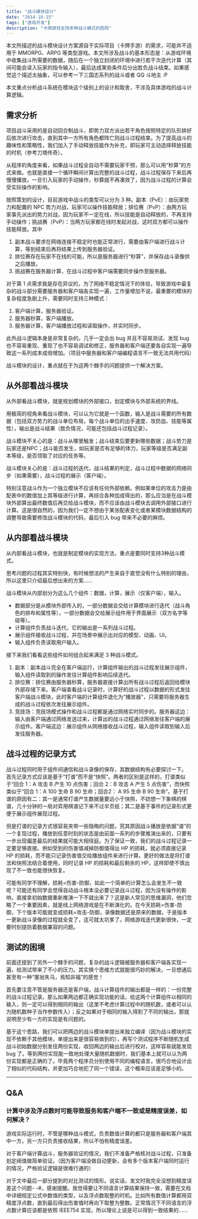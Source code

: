```yaml
---
title: "战斗模块设计"
date: "2014-10-15"
tags: ["游戏开发"]
description: "卡牌游戏支持多种战斗模式的困局"
---
```


本文所描述的战斗模块设计方案源自于实际项目（卡牌手游）的需求，可能并不适用于 MMORPG、ARPG 等类型游戏。本文所涉及战斗的基本形态是：从游戏环境中收集战斗所需要的数据，随后在一个独立封闭的环境中进行若干次迭代计算（其间可能会读入玩家的指令输入），最后达成某些条件后分出胜负战斗结束。如果感觉这个描述太抽象，可以参考一下三国志系列的战斗或者 QQ 斗地主 :P

本文重点分析战斗系统在模块这个级别上的设计和取舍，不涉及具体游戏的战斗计算逻辑。

需求分析
--------------

项目战斗采用的是自动回合制战斗，即势力双方派出若干角色按照特定的队形排好后依次进行攻击，直到其中一方所有角色都阵亡则战斗过程结束。为了提高战斗的趣味性和策略性，我们加入了手动释放技能作为补充，即玩家可主动选择释放技能的时机（参考刀塔传奇）。

从程序的角度来看，如果战斗过程全自动不需要玩家干预，那么可以用“秒算”的方式来做。也就是直接一个循环瞬间计算出完整的战斗过程，战斗过程保存下来后再慢慢播放。一旦引入玩家的手动操作，秒算就不再凑效了，因为战斗过程的计算会受实际操作的影响。

按照策划的设计，目前游戏中战斗的类型可以分为 3 种。副本（PvE）：由玩家势力和配置的 NPC 势力对战，玩家可以操作技能释放；排位赛（PvP）：由两方玩家事先派出的势力对战，因为玩家不一定在线，所以技能是自动释放的，不再支持手动操作；挑战赛（PvP）：当两方玩家都在线时发起对战，这时双方都可以操作技能释放。其中

1. 副本战斗要求在网络连接不稳定时也能正常进行，需要由客户端进行战斗计算，等到结束后再将结果上传到服务器验证。
2. 排位赛存在玩家不在线的可能，所以是服务器进行“秒算”，并保存战斗录像供之后播放。
3. 挑战赛在服务器计算，在战斗过程中客户端需要同步操作至服务器。

对于第 1 点需求我是存在异议的，为了网络不稳定情况下的体验，导致游戏中最复杂的战斗部分需要服务器和客户端各实现一遍，工作量增加不说，最重要的模块的复杂程度急剧上升，需要同时支持三种模式：

1. 客户端计算，服务器验证。
2. 服务器秒算，客户端播放。
3. 服务器计算，客户端播放过程和读取操作，并实时同步。

此外战斗逻辑本身是非常复杂的，几乎一定会出 bug 并且不容易测试、发现 bug 也不容易重现、重现了也不容易调试和修正，服务器和客户端还要各自实现一遍导致这一系列成本成倍增加。（项目中服务器和客户端编程语言不一致无法共用代码）

战斗模块的设计，重点就在于为这两个棘手的问题提供一个解决方案。

从外部看战斗模块
---------------

从外部看战斗模块，就是规划模块的外部接口，划定模块与外部系统的界线。

用极简的视角来看战斗模块，可以认为它就是一个函数，输入是战斗需要的所有数据（包括双方势力的战斗单位布局，每个战斗单位的出手速度、攻防血、技能等属性），输出是战斗结果（胜负情况，可能还包括战斗过程记录）。

战斗模块不关心的是：战斗从哪里触发；战斗结束后要更新哪些数据；战斗势力是玩家还是NPC；战斗能否发生，如玩家是否有足够的体力，玩家等级是否满足副本等级，是否领取了对应的任务等。

战斗模块关心的是：战斗过程的迭代，战斗结果的判定，战斗过程中数据的网络同步（如果需要），战斗过程的展示（客户端）。

特别注意战斗作为一个独立模块不应该有任何外部依赖。例如某单位的攻击力是由配表中的数值加上其等级进行计算，再综合各种加成得出的，那么应当是在战斗模块外部算出最终数值后再交给战斗模块，而不应该由战斗模块去调用外部接口进行计算。这是很自然的，因为我们一定不想由于某张配表变化或者某模块数据结构的调整导致需要修改战斗模块的代码，最后引入 bug 带来不必要的麻烦。

从内部看战斗模块
------------------

从内部看战斗模块，也就是制定模块的实现方法，重点是要同时支持3种战斗模式。

思考问题的过程其实特别快，有时候想法的产生来自于直觉没有什么特别的理由，所以这里只介绍最后想出来的方案……

战斗模块从内部划分为这么几个组件：数据，计算，展示（仅客户端），输入。

* 数据部分是从模块外部传入的，一部分数据会交给计算模块进行迭代（战斗角色的排布和属性等），一部分数据会交给展示组件用于界面展示（双方名字等级等）。
* 计算组件负责战斗迭代，它的输出是一系列战斗过程。
* 展示组件接收战斗过程，并在场景中展示出对应的模型、动画、UI。
* 输入组件负责读取用户输入。

接下来我们看看这些组件如何组合起来满足 3 种战斗模式。

1. 副本：副本战斗完全在客户端运行，计算组件输出的战斗过程发往展示组件，输入组件读取到的操作发往计算组件影响后续迭代。
2. 排位赛：排位赛由服务器秒算，服务器直接计算出所有战斗过程后返回给模块外部存储下来。客户端查看战斗记录时，计算好的战斗过程以数据的形式发往客户端战斗模块，此时客户端的计算组件退化为“播放器”，只需要将服务器生成的战斗过程依次发往展示组件。
3. 竞技场：竞技场模式操作和战斗过程都是通过网络实时同步的。服务器这边：输入由客户端通过网络发送过来，计算出的战斗过程通过网络发往客户端的展示组件。客户端这边：展示组件从网络接收战斗过程，输入组件读取到输入后发往服务器。

战斗过程的记录方式
-----------------

战斗过程同时用于组件间通信和战斗录像的保存，其数据结构有必要探讨一下。
首先记录方式应该是基于“打谱”而不是“快照”。两者的区别是这样的，打谱类似于“回合 1：A 攻击 B 产生 10 点伤害；回合 2：B 攻击 A 产生 5 点伤害”，而快照类似于“回合 1：A 100 生命 B 90 生命；回合2： A 95 生命 B 90 生命”。基于打谱的原因有二：其一是通常打谱产生数据量要远小于快照，不妨想一下象棋的棋谱，几十分钟的一局对弈用棋谱记下来不过半页纸；其二是基于事件的记录形式更便于展示组件展现过程。

但是打谱的记录方式很容易夹带一些隐晦的问题，究其原因战斗播放是依据“谱”的一个复现过程，播放到任意时刻的状态是由前面一系列的步骤推演出来的，只要有一步出现偏差最后的结果就可能大相径庭。为了保证一致，我们的战斗过程记录一定要足够直接。例如受到的伤害值减掉防御值得出 HP 的损耗，就必须直接记录 HP 的损耗，而不能只记录伤害值交给播放组件来进行计算。更好的做法是将打谱法和快照法结合着使用，同时记录 HP 的损耗和最后剩余的 HP，这样即使不慎出现了不一致也能很快恢复。

可能有同学不理解，损耗=伤害-防御，如此一个简单的计算怎么会发生不一致呢？可能还有同学会觉得自动战斗根本没必要记录战斗过程，因为没有操作的影响，直接拿初始数据重新推演一下不就出来了？这是新人常见的思维漏洞，他们忽略了一个重要因素，就是线上网络游戏是在不断演化的。在今天损耗=伤害-防御，下个版本可能就变成损耗=攻击-防御，录像数据还是原来的数据，于是版本一更新战斗录像的过程就全变了，这可就太坑爹了。网络游戏迭代更新很快，一定要时刻提防着数据兼容的问题。

测试的困境
--------------------

前面还提到了另外一个棘手的问题，复杂的战斗逻辑被服务器和客户端各实现一遍，给测试带来了不小的压力。其实换个思维方式就能很巧妙的解决，一旦想通后甚至有一种“塞翁失马，焉知非福”的感觉！

首先要注意不管是服务器还是客户端，战斗计算组件的输出都是一样的：一份完整的战斗过程记录。那么如果两边都正确实现功能的话，给这两个计算组件以相同的输入，则一定可以得到相同的输出（这里不考虑计算过程中的随机数，或者可以认为随机数种子当作参数传入）；反之如果对于相同的输入得到了不同的输出，那就说明至少有一方的实现是有问题的。

基于这个思路，我们可以把两边的战斗模块单提出来独立编译（因为战斗模块的实现不依赖于其他模块，单提出来是很容易做到的），再写个测试程序不断随机生成战斗初始数据分别发往两份实现，收回两边的输出后进行校对，这样容易就能发现 bug 了。等到两份实现能一致地处理大量随机数据时，我们基本上就可以认为两份实现都是正确的了。毕竟两个程序员分别使用不同的编程语言，很巧合地设计出了相似的代码结构，并更加巧合地犯了同一个错误，这个概率应该是足够小的。

-----------------------

## Q&A

### 计算中涉及浮点数时可能导致服务和客户端不一致或是精度误差，如何解决？

游戏实际运行时，不管是哪种战斗模式，负责数值计算的都只是服务器和客户端其中一方，另一方只负责接收结果，所以不怕有精度误差。

对于客户端计算战斗，服务器验证的情况，我们不准备严格核对战斗过程，只准备划定阀值做简单验证。（因为客户端没做自动更新，会有多个版本客户端同时运行的情况，严格验证逻辑是很难行通的）

对于文中最后一部分提到的对比测试的情形。说实话，发文时我完全没想到精度误差这个问题- -#，感谢提醒。我觉得要让不同语言计算结果保持一致，需要在文档中详细规定公式中数值的类型，以及浮点数取整的时机。比如所有数值计算都用双精度浮点数，直到最后得出伤害值时再向下取整为整数。正常情况下不同语言的浮点数计算应该都是依照 IEEE754 实现，所以理论上说是可以得到一致结果的……

